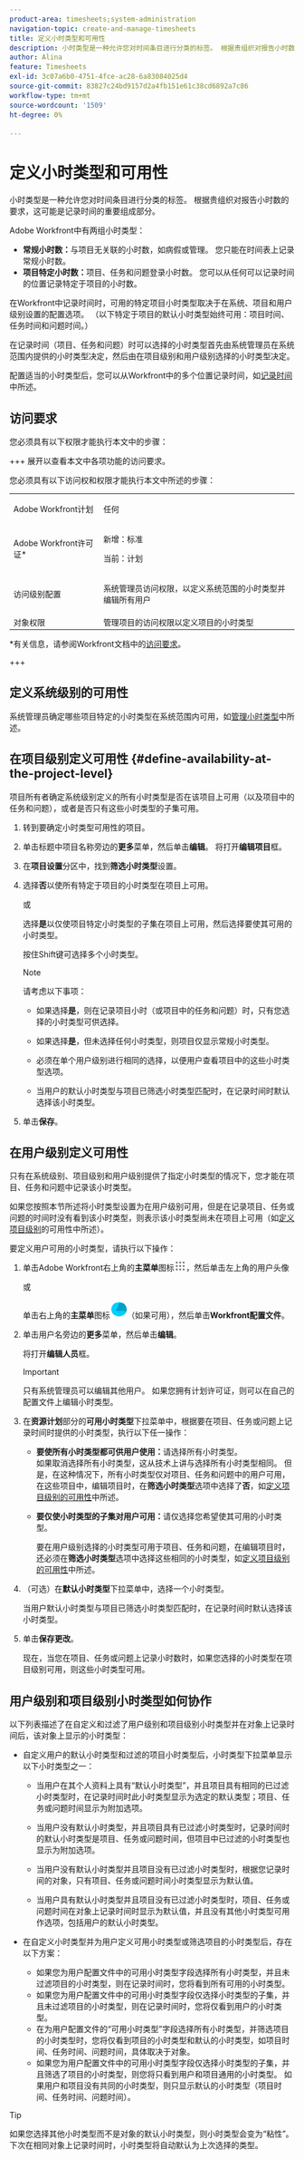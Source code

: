 ```yaml
---
product-area: timesheets;system-administration
navigation-topic: create-and-manage-timesheets
title: 定义小时类型和可用性
description: 小时类型是一种允许您对时间条目进行分类的标签。 根据贵组织对报告小时数的要求，这可能是记录时间的重要组成部分。
author: Alina
feature: Timesheets
exl-id: 3c07a6b0-4751-4fce-ac28-6a83084025d4
source-git-commit: 83827c24bd9157d2a4fb151e61c38cd6892a7c86
workflow-type: tm+mt
source-wordcount: '1509'
ht-degree: 0%

---
```


# 定义小时类型和可用性

<!--Audited: 10/2024-->

小时类型是一种允许您对时间条目进行分类的标签。 根据贵组织对报告小时数的要求，这可能是记录时间的重要组成部分。

Adobe Workfront中有两组小时类型：

* **常规小时数：**&#x200B;与项目无关联的小时数，如病假或管理。 您只能在时间表上记录常规小时数。
* **项目特定小时数：**&#x200B;项目、任务和问题登录小时数。 您可以从任何可以记录时间的位置记录特定于项目的小时数。

在Workfront中记录时间时，可用的特定项目小时类型取决于在系统、项目和用户级别设置的配置选项。 （以下特定于项目的默认小时类型始终可用：项目时间、任务时间和问题时间。）

在记录时间（项目、任务和问题）时可以选择的小时类型首先由系统管理员在系统范围内提供的小时类型决定，然后由在项目级别和用户级别选择的小时类型决定。

配置适当的小时类型后，您可以从Workfront中的多个位置记录时间，如[记录时间](../../timesheets/create-and-manage-timesheets/log-time.md)中所述。

## 访问要求

您必须具有以下权限才能执行本文中的步骤：

+++ 展开以查看本文中各项功能的访问要求。

您必须具有以下访问权和权限才能执行本文中所述的步骤：

<table style="table-layout:auto"> 
 <col> 
 </col> 
 <col> 
 </col> 
 <tbody> 
  <tr> 
   <td role="rowheader">Adobe Workfront计划</td> 
   <td> <p>任何</p> </td> 
  </tr> 
  <tr> 
   <td role="rowheader">Adobe Workfront许可证*</td> 
   <td> <p>新增：标准</p> 
   <p>当前：计划</p>
   </td> 
  </tr> 
  <tr> 
   <td role="rowheader">访问级别配置</td> 
   <td> <p>系统管理员访问权限，以定义系统范围的小时类型并编辑所有用户</p> </td> 
  </tr> 
  <tr> 
   <td role="rowheader">对象权限</td> 
   <td>管理项目的访问权限以定义项目的小时类型</td> 
  </tr> 
 </tbody> 
</table>

*有关信息，请参阅Workfront文档中的[访问要求](/help/quicksilver/administration-and-setup/add-users/access-levels-and-object-permissions/access-level-requirements-in-documentation.md)。

+++

## 定义系统级别的可用性

系统管理员确定哪些项目特定的小时类型在系统范围内可用，如[管理小时类型](../../administration-and-setup/set-up-workfront/configure-timesheets-schedules/hour-types.md)中所述。

## 在项目级别定义可用性 {#define-availability-at-the-project-level}

项目所有者确定系统级别定义的所有小时类型是否在该项目上可用（以及项目中的任务和问题），或者是否只有这些小时类型的子集可用。

1. 转到要确定小时类型可用性的项目。
1. 单击标题中项目名称旁边的&#x200B;**更多**&#x200B;菜单，然后单击&#x200B;**编辑**。
将打开**编辑项目**&#x200B;框。

1. 在&#x200B;**项目设置**&#x200B;分区中，找到&#x200B;**筛选小时类型**&#x200B;设置。

1. 选择&#x200B;**否**&#x200B;以使所有特定于项目的小时类型在项目上可用。

   或

   选择&#x200B;**是**&#x200B;以仅使项目特定小时类型的子集在项目上可用，然后选择要使其可用的小时类型。

   按住Shift键可选择多个小时类型。

   >[!NOTE]
   >
   >   请考虑以下事项：
   >   
   >   * 如果选择&#x200B;**是**，则在记录项目小时（或项目中的任务和问题）时，只有您选择的小时类型可供选择。
   >   
   >   * 如果选择&#x200B;**是**，但未选择任何小时类型，则项目仅显示常规小时类型。
   >
   >   * 必须在单个用户级别进行相同的选择，以便用户查看项目中的这些小时类型选项。
   >
   >   * 当用户的默认小时类型与项目已筛选小时类型匹配时，在记录时间时默认选择该小时类型。

1. 单击&#x200B;**保存**。

## 在用户级别定义可用性

只有在系统级别、项目级别和用户级别提供了指定小时类型的情况下，您才能在项目、任务和问题中记录该小时类型。

如果您按照本节所述将小时类型设置为在用户级别可用，但是在记录项目、任务或问题的时间时没有看到该小时类型，则表示该小时类型尚未在项目上可用（如[定义项目级别](#define-availability-at-the-project-level)的可用性中所述）。

要定义用户可用的小时类型，请执行以下操作：

1. 单击Adobe Workfront右上角的&#x200B;**主菜单**&#x200B;图标![](assets/main-menu-icon.png)，然后单击左上角的用户头像

   或

   单击右上角的&#x200B;**主菜单**&#x200B;图标![](assets/adobe-main-menu.png)（如果可用），然后单击&#x200B;**Workfront配置文件**。

1. 单击用户名旁边的&#x200B;**更多**&#x200B;菜单，然后单击&#x200B;**编辑**。

   将打开&#x200B;**编辑人员**&#x200B;框。

   >[!IMPORTANT]
   >
   >只有系统管理员可以编辑其他用户。 如果您拥有计划许可证，则可以在自己的配置文件上编辑小时类型。


1. 在&#x200B;**资源计划**&#x200B;部分的&#x200B;**可用小时类型**&#x200B;下拉菜单中，根据要在项目、任务或问题上记录时间时提供的小时类型，执行以下任一操作：

   * **要使所有小时类型都可供用户使用：**&#x200B;请选择所有小时类型。\
     如果取消选择所有小时类型，这从技术上讲与选择所有小时类型相同。 但是，在这种情况下，所有小时类型仅对项目、任务和问题中的用户可用，在这些项目中，编辑项目时，在&#x200B;**筛选小时类型**&#x200B;选项中选择了&#x200B;**否**，如[定义项目级别的可用性](#define-availability-at-the-project-level)中所述。
   * **要仅使小时类型的子集对用户可用：**&#x200B;请仅选择您希望使其可用的小时类型。

     要在用户级别选择的小时类型可用于项目、任务和问题，在编辑项目时，还必须在&#x200B;**筛选小时类型**&#x200B;选项中选择这些相同的小时类型，如[定义项目级别的可用性](#define-availability-at-the-project-level)中所述。

1. （可选）在&#x200B;**默认小时类型**&#x200B;下拉菜单中，选择一个小时类型。

   当用户默认小时类型与项目已筛选小时类型匹配时，在记录时间时默认选择该小时类型。

1. 单击&#x200B;**保存更改**。

   现在，当您在项目、任务或问题上记录小时数时，如果您选择的小时类型在项目级别可用，则这些小时类型可用。

## 用户级别和项目级别小时类型如何协作

以下列表描述了在自定义和过滤了用户级别和项目级别小时类型并在对象上记录时间后，该对象上显示的小时类型：

* 自定义用户的默认小时类型和过滤的项目小时类型后，小时类型下拉菜单显示以下小时类型之一：

   * 当用户在其个人资料上具有“默认小时类型”，并且项目具有相同的已过滤小时类型时，在记录时间时此小时类型显示为选定的默认类型；项目、任务或问题时间显示为附加选项。

   * 当用户没有默认小时类型，并且项目具有已过滤小时类型时，记录时间时的默认小时类型是项目、任务或问题时间，但项目中已过滤的小时类型也显示为附加选项。

   * 当用户没有默认小时类型并且项目没有已过滤小时类型时，根据您记录时间的对象，只有项目、任务或问题时间小时类型显示为默认值。

   * 当用户具有默认小时类型并且项目没有已过滤小时类型时，项目、任务或问题时间在对象上记录时间时显示为默认值，并且没有其他小时类型可用作选项，包括用户的默认小时类型。

* 在自定义小时类型并为用户定义可用小时类型或筛选项目的小时类型后，存在以下方案：

   * 如果您为用户配置文件中的可用小时类型字段选择所有小时类型，并且未过滤项目的小时类型，则在记录时间时，您将看到所有可用的小时类型。
   * 如果您为用户配置文件中的可用小时类型字段仅选择小时类型的子集，并且未过滤项目的小时类型，则在记录时间时，您将仅看到用户的小时类型。
   * 在为用户配置文件的“可用小时类型”字段选择所有小时类型，并筛选项目的小时类型时，您将仅看到项目的小时类型和默认的小时类型，如项目时间、任务时间、问题时间，具体取决于对象。
   * 如果您为用户配置文件中的可用小时类型字段仅选择小时类型的子集，并且筛选了项目的小时类型，则您将只看到用户和项目通用的小时类型。 如果用户和项目没有共同的小时类型，则只显示默认的小时类型（项目时间、任务时间、问题时间）。

>[!TIP]
>
>   如果您选择其他小时类型而不是对象的默认小时类型，则小时类型会变为“粘性”。 下次在相同对象上记录时间时，小时类型将自动默认为上次选择的类型。

